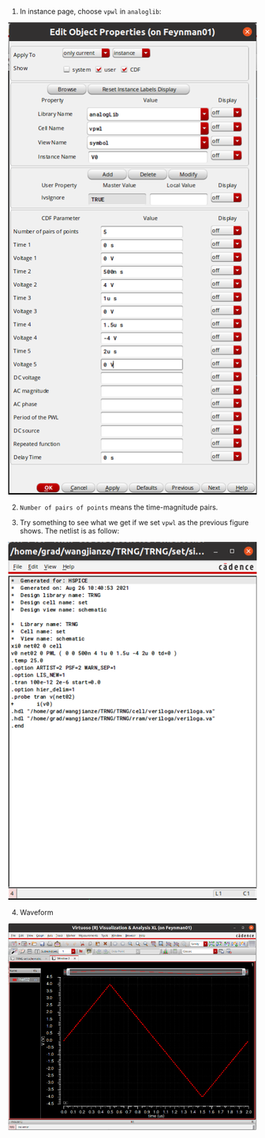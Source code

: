 1. In instance page, choose `vpwl` in `analoglib`:

![vpwl](./imgs/vpwl/1.png)

2. `Number of pairs of points` means the time-magnitude pairs.

3. Try something to see what we get if we set `vpwl` as the previous figure shows. The netlist is as follow:

![vpwl](./imgs/vpwl/2.png)

4. Waveform

![vpwl](./imgs/vpwl/3.png)
